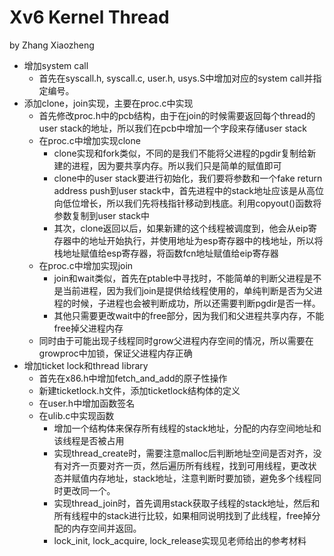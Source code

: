# Xv6 Kernel Thread

by Zhang Xiaozheng

- 增加system call
  - 首先在syscall.h, syscall.c, user.h, usys.S中增加对应的system call并指定编号。
- 添加clone，join实现，主要在proc.c中实现
  - 首先修改proc.h中的pcb结构，由于在join的时候需要返回每个thread的user stack的地址，所以我们在pcb中增加一个字段来存储user stack
  - 在proc.c中增加实现clone
    - clone实现和fork类似，不同的是我们不能将父进程的pgdir复制给新建的进程，因为要共享内存。所以我们只是简单的赋值即可
    - clone中的user stack要进行初始化，我们要将参数和一个fake return address push到user stack中，首先进程中的stack地址应该是从高位向低位增长，所以我们先将栈指针移动到栈底。利用copyout()函数将参数复制到user stack中
    - 其次，clone返回以后，如果新建的这个线程被调度到，他会从eip寄存器中的地址开始执行，并使用地址为esp寄存器中的栈地址，所以将栈地址赋值给esp寄存器，将函数fcn地址赋值给eip寄存器
  - 在proc.c中增加实现join
    - join和wait类似，首先在ptable中寻找时，不能简单的判断父进程是不是当前进程，因为我们join是提供给线程使用的，单纯判断是否为父进程的时候，子进程也会被判断成功，所以还需要判断pgdir是否一样。
    - 其他只需要更改wait中的free部分，因为我们和父进程共享内存，不能free掉父进程内存
  - 同时由于可能出现子线程同时grow父进程内存空间的情况，所以需要在growproc中加锁，保证父进程内存正确
- 增加ticket lock和thread library
  - 首先在x86.h中增加fetch_and_add的原子性操作
  - 新建ticketlock.h文件，添加ticketlock结构体的定义
  - 在user.h中增加函数签名
  - 在ulib.c中实现函数
    - 增加一个结构体来保存所有线程的stack地址，分配的内存空间地址和该线程是否被占用
    - 实现thread_create时，需要注意malloc后判断地址空间是否对齐，没有对齐一页要对齐一页，然后遍历所有线程，找到可用线程，更改状态并赋值内存地址，stack地址，注意判断时要加锁，避免多个线程同时更改同一个。
    - 实现thread_join时，首先调用stack获取子线程的stack地址，然后和所有线程中的stack进行比较，如果相同说明找到了此线程，free掉分配的内存空间并返回。
    - lock_init, lock_acquire, lock_release实现见老师给出的参考材料